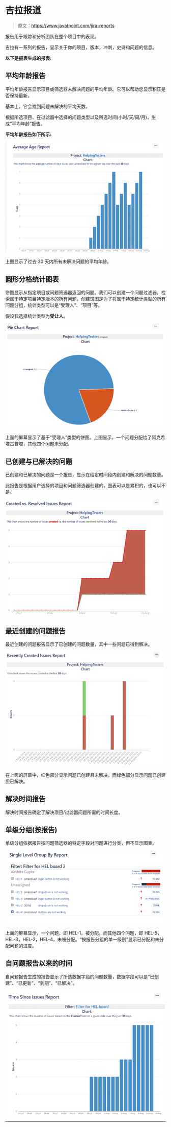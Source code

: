 # 吉拉报道

> 原文：<https://www.javatpoint.com/jira-reports>

报告用于跟踪和分析团队在整个项目中的表现。

吉拉有一系列的报告，显示关于你的项目，版本，冲刺，史诗和问题的信息。

**以下是报表生成的报表:**

## 平均年龄报告

平均年龄报告显示项目或筛选器未解决问题的平均年龄。它可以帮助您显示积压是否保持最新。

基本上，它会找到问题未解决的平均天数。

根据所选项目、在过滤器中选择的问题类型以及所选时间(小时/天/周/月)，生成“平均年龄”报告。

**平均年龄报告如下所示:**

![Jira Reports](img/3cd2d82207a929cb0e61cea10df5a118.png)

上图显示了过去 30 天内所有未解决问题的平均年龄。

## 圆形分格统计图表

饼图显示从指定项目或问题筛选器返回的问题。我们可以创建一个问题过滤器，检索属于特定项目特定版本的所有问题。创建饼图是为了将属于特定统计类型的所有问题分组，统计类型可以是“受理人”、“项目”等。

假设我选择统计类型为**受让人**。

![Jira Reports 1](img/e21a0d9ea289ace07905a1da00722ec7.png)

上面的屏幕显示了基于“受理人”类型的饼图。上图显示，一个问题分配给了阿克希塔古普塔，其他四个问题未分配。

## 已创建与已解决的问题

已创建和已解决的问题是一个报告，显示在给定时间段内创建和解决的问题数量。

此报告是根据用户选择的项目和问题筛选器创建的，图表可以是累积的，也可以不是。

![Jira Reports 2](img/5fe388d6d35b1ac237df06a8a591d4c0.png)

## 最近创建的问题报告

最近创建的问题报告显示了已创建的问题数量，其中一些问题已得到解决。

![Jira Reports 3](img/3f9d31799852be31f94d65208c0cede7.png)

在上面的屏幕中，红色部分显示问题已创建且未解决，而绿色部分显示问题已创建但已解决。

## 解决时间报告

解决时间报告确定了解决项目/过滤器问题所需的时间长度。

## 单级分组(按报告)

单级分组依据报告按问题筛选器的特定字段对问题进行分类，但不显示图表。

![Jira Reports 4](img/237506007b94c18dc27ac322ca2bd9be.png)

上面的屏幕显示，一个问题，即 HEL-1，被分配，而其他四个问题，即 HEL-5，HEL-3，HEL-2，HEL-4，未被分配。“按报告分组的单一级别”显示已分配和未分配问题的进度。

## 自问题报告以来的时间

自问题报告生成的报告显示了所选数据字段的问题数量，数据字段可以是“已创建”、“已更新”、“到期”、“已解决”。

![Jira Reports 5](img/676e3cd0e4bafe009ee2e54d218acd33.png)

* * *